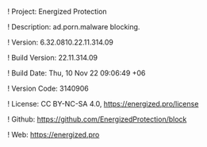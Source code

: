 ! Project: Energized Protection

! Description: ad.porn.malware blocking.

! Version: 6.32.0810.22.11.314.09

! Build Version: 22.11.314.09

! Build Date: Thu, 10 Nov 22 09:06:49 +06

! Version Code: 3140906

! License: CC BY-NC-SA 4.0, https://energized.pro/license

! Github: https://github.com/EnergizedProtection/block

! Web: https://energized.pro
